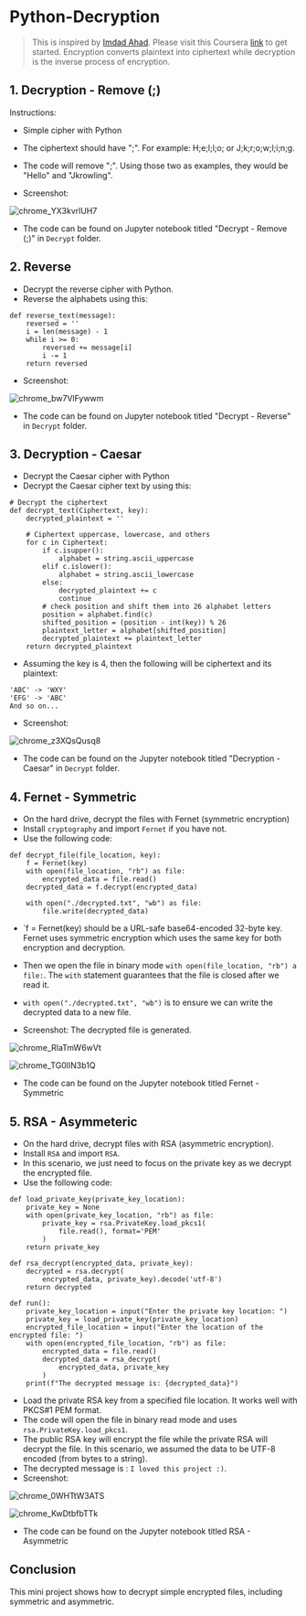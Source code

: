 # Python-Decryption
> This is inspired by [Imdad Ahad](https://imdad.codes). Please visit this Coursera [link](https://www.coursera.org/projects/decryption-with-python) to get started.
> Encryption converts plaintext into ciphertext while decryption is the inverse process of encryption. 

## 1. Decryption - Remove (;)

Instructions: 
* Simple cipher with Python
* The ciphertext should have ";". For example: H;e;l;l;o; or J;k;r;o;w;l;i;n;g.
* The code will remove ";". Using those two as examples, they would be "Hello" and "Jkrowling".

* Screenshot:
  
![chrome_YX3kvrlUH7](https://github.com/Kwangsa19/Python-Encryption-Decryption/assets/135963482/765680d1-0ed4-43af-abb0-212178609044)


* The code can be found on Jupyter notebook titled "Decrypt - Remove (;)" in `Decrypt` folder. 

## 2. Reverse 
* Decrypt the reverse cipher with Python.
* Reverse the alphabets using this:
```
def reverse_text(message):
	reversed = ''
	i = len(message) - 1
	while i >= 0:
		reversed += message[i]
		i -= 1
	return reversed
```

* Screenshot:
  
![chrome_bw7VlFywwm](https://github.com/Kwangsa19/Python-Encryption-Decryption/assets/135963482/03dbb56c-a862-4e79-a6f4-a3f60b2c35c2)

* The code can be found on Jupyter notebook titled "Decrypt - Reverse" in `Decrypt` folder. 

## 3. Decryption - Caesar
* Decrypt the Caesar cipher with Python
* Decrypt the Caesar cipher text by using this:
```
# Decrypt the ciphertext
def decrypt_text(Ciphertext, key):
	decrypted_plaintext = ''

    # Ciphertext uppercase, lowercase, and others
	for c in Ciphertext:
		if c.isupper():
			alphabet = string.ascii_uppercase
		elif c.islower():
			alphabet = string.ascii_lowercase
		else:
			decrypted_plaintext += c
			continue
		# check position and shift them into 26 alphabet letters
		position = alphabet.find(c)
		shifted_position = (position - int(key)) % 26
		plaintext_letter = alphabet[shifted_position]
		decrypted_plaintext += plaintext_letter
	return decrypted_plaintext
```

* Assuming the key is 4, then the following will be ciphertext and its plaintext:
```
'ABC' -> 'WXY' 
'EFG' -> 'ABC'
And so on...
```

* Screenshot: 

![chrome_z3XQsQusq8](https://github.com/Kwangsa19/Python-Encryption-Decryption/assets/135963482/b2b05cdb-f7d9-44ad-bc64-48c3b5138a29)

* The code can be found on the Jupyter notebook titled "Decryption - Caesar" in `Decrypt` folder. 

## 4. Fernet - Symmetric
* On the hard drive, decrypt the files with Fernet (symmetric encryption)
* Install `cryptography` and import `Fernet` if you have not. 
* Use the following code:
```
def decrypt_file(file_location, key):
	f = Fernet(key)
	with open(file_location, "rb") as file:
		encrypted_data = file.read()
	decrypted_data = f.decrypt(encrypted_data)

	with open("./decrypted.txt", "wb") as file:
		file.write(decrypted_data)
```
* `f = Fernet(key) should be a URL-safe base64-encoded 32-byte key. Fernet uses symmetric encryption which uses the same key for both encryption and decryption.
* Then we open the file in binary mode `with open(file_location, "rb") a file:`. The `with` statement guarantees that the file is closed after we read it. 
*  `with open("./decrypted.txt", "wb")` is to ensure we can write the decrypted data to a new file.

*  Screenshot:
The decrypted file is generated. 

![chrome_RlaTmW6wVt](https://github.com/Kwangsa19/Python-Encryption-Decryption/assets/135963482/ee8c4448-d05a-4c5e-bcd9-6e1ac5cbbadd)

![chrome_TG0lIN3b1Q](https://github.com/Kwangsa19/Python-Encryption-Decryption/assets/135963482/f72ee00d-66e1-4baa-9e18-086237c963f9)

* The code can be found on the Jupyter notebook titled Fernet - Symmetric 

## 5. RSA - Asymmeteric 
* On the hard drive, decrypt files with RSA (asymmetric encryption).
* Install `RSA` and import `RSA`.
* In this scenario, we just need to focus on the private key as we decrypt the encrypted file. 
* Use the following code:
```
def load_private_key(private_key_location):
	private_key = None
	with open(private_key_location, "rb") as file:
		private_key = rsa.PrivateKey.load_pkcs1(
			file.read(), format='PEM'
		)
	return private_key

def rsa_decrypt(encrypted_data, private_key):
	decrypted = rsa.decrypt(
		encrypted_data, private_key).decode('utf-8')
	return decrypted

def run():
	private_key_location = input("Enter the private key location: ")
	private_key = load_private_key(private_key_location)
	encrypted_file_location = input("Enter the location of the encrypted file: ")
	with open(encrypted_file_location, "rb") as file:
		encrypted_data = file.read()
		decrypted_data = rsa_decrypt(
			encrypted_data, private_key
		)
	print(f"The decrypted message is: {decrypted_data}")
```
* Load the private RSA key from a specified file location. It works well with PKCS#1 PEM format.
* The code will open the file in binary read mode and uses `rsa.PrivateKey.load_pkcs1`.
* The public RSA key will encrypt the file while the private RSA will decrypt the file. In this scenario, we assumed the data to be UTF-8 encoded (from bytes to a string).
* The decrypted message is : `I loved this project :)`. 
* Screenshot:
  
![chrome_0WHTtW3ATS](https://github.com/Kwangsa19/Python-Encryption-Decryption/assets/135963482/7630de6a-bb42-47c5-b45c-54e7d195ce21)

![chrome_KwDtbfbTTk](https://github.com/Kwangsa19/Python-Encryption-Decryption/assets/135963482/90da347a-5e91-4b14-92fa-9aaf527dab4a)

* The code can be found on the Jupyter notebook titled RSA - Asymmetric

## Conclusion 
This mini project shows how to decrypt simple encrypted files, including symmetric and asymmetric. 
